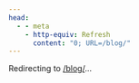 ```yaml
---
head:
  - - meta
    - http-equiv: Refresh
      content: "0; URL=/blog/"
---
```


Redirecting to <a href="/blog/">/blog/</a>…